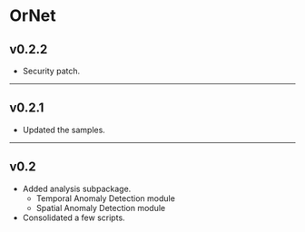 # OrNet

## v0.2.2

- Security patch.

---
## v0.2.1

- Updated the samples.

---
## v0.2
 - Added analysis subpackage.
    - Temporal Anomaly Detection module
    - Spatial Anomaly Detection module
 - Consolidated a few scripts.
